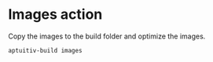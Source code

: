 # Images action

Copy the images to the build folder and optimize the images.

```bash
aptuitiv-build images
```

